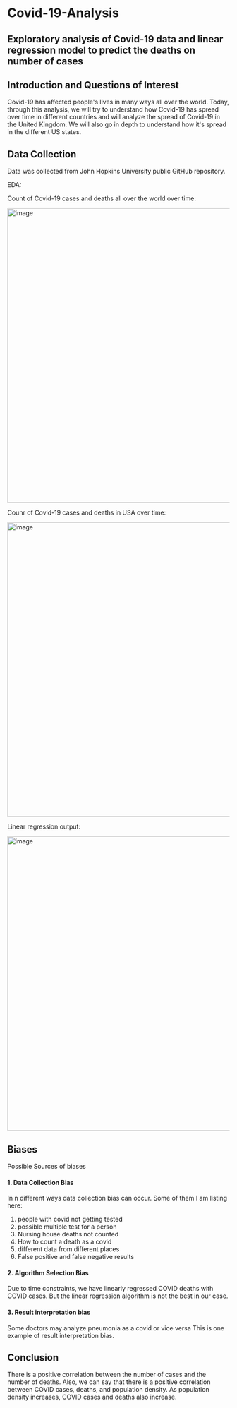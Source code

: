 # Covid-19-Analysis

## Exploratory analysis of Covid-19 data and linear regression model to predict the deaths on number of cases
 
## Introduction and Questions of Interest  

Covid-19 has affected people's lives in many ways all over the world. Today, through this analysis, we will try to understand how Covid-19 has spread over time in different countries and will analyze the spread of Covid-19 in the United Kingdom.  We will also go in depth to understand how it's spread in the different US states.  

## Data Collection  

Data was collected from John Hopkins University public GitHub repository. 

EDA:

Count of Covid-19 cases and deaths all over the world over time:

<img width="667" alt="image" src = "https://user-images.githubusercontent.com/22210769/195724470-ecb9b286-0080-41cd-bdab-36b1ce6562da.png">

Counr of Covid-19 cases and deaths in USA over time:

<img width="667" alt="image" src="https://user-images.githubusercontent.com/22210769/195724804-4ae4a907-2584-4058-b6ac-4dc27285d455.png">

Linear regression output:

<img width="667" alt="image" src="https://user-images.githubusercontent.com/22210769/195724915-653ce339-2700-4abb-ac13-c234b32d924d.png">

## Biases  

Possible Sources of biases   

#### 1. Data Collection Bias ####  
In n different ways data collection bias can occur. Some of them I am listing here:
1. people with covid not getting tested
2. possible multiple test for a person
3. Nursing house deaths not counted
4. How to count a death as a covid
5. different data from different places
6. False positive and false negative results

#### 2. Algorithm Selection Bias ####
Due to time constraints, we have linearly regressed COVID deaths with COVID cases. But the linear regression algorithm is not the best in our case.

#### 3. Result interpretation bias ####
Some doctors may analyze pneumonia as a covid or vice versa This is one example of result interpretation bias. 

## Conclusion  

There is a positive correlation between the number of cases and the number of deaths. Also, we can say that there is a positive correlation between COVID cases, deaths, and population density. As population density increases, COVID cases and deaths also increase.



